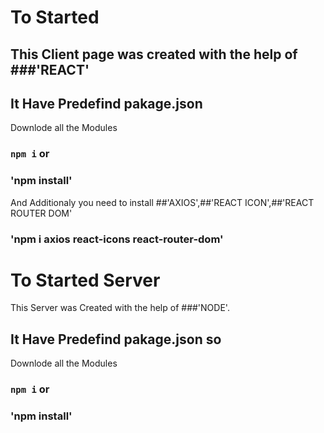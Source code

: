 # To Started 
## This Client page was created with the help of ###'REACT'

## It Have Predefind pakage.json 

Downlode all the Modules

### `npm i` or 
### 'npm install'

And Additionaly you need to install ##'AXIOS',##'REACT ICON',##'REACT ROUTER DOM'

### 'npm i axios react-icons react-router-dom' 

# To Started Server

This Server was Created with the help of ###'NODE'.

## It Have Predefind pakage.json so 

Downlode all the Modules

### `npm i` or 
### 'npm install'

